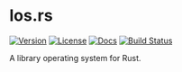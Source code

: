 # los.rs

[![Version](https://img.shields.io/crates/v/los.svg)](https://crates.io/crates/los)
[![License](https://img.shields.io/crates/l/los.svg)](https://github.com/hmwill/los.rs/blob/master/LICENSE)
[![Docs](https://docs.rs/los/badge.svg)](https://docs.rs/los/)
[![Build Status](https://travis-ci.org/hmwill/los.rs.svg?branch=master)](https://travis-ci.org/hmwill/los.rs)

A library operating system for Rust.
